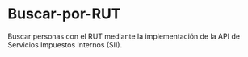 # Buscar-por-RUT
Buscar personas con el RUT mediante la implementación de la API de Servicios Impuestos Internos (SII).
